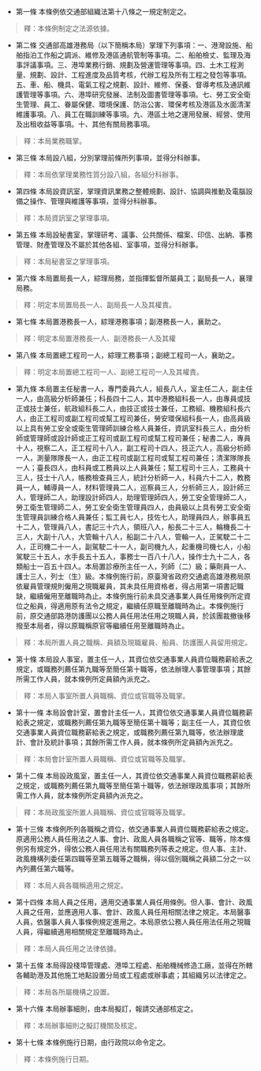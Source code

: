 * 第一條 本條例依交通部組織法第十八條之一規定制定之。

> 釋：本條例制定之法源依據。

* 第二條 交通部高雄港務局（以下簡稱本局）掌理下列事項：一、港灣設施、船舶指泊工作船之調派、維修及港區通航管制等事項。二、船舶檢丈、監理及海事評議事項。三、港埠業務行銷、規劃及營運管理等事項。四、土木工程測量、規劃、設計、工程進度及品質考核，代辦工程及所有工程之發包等事項。五、車、船、機具、電氣工程之規劃、設計、維修、保養、督導考核及通訊維護管理等事項。六、港埠研究發展、法制及圖書管理等事項。七、勞工安全衛生管理、員工、眷屬保健、環境保護、防治公害、環保考核及港區及水面清潔維護事項。八、員工在職訓練等事項。九、港區土地之運用發展、經營、使用及出租收益等事項。十、其他有關局務事項。

> 釋：本局業務職掌。

* 第三條 本局設八組，分別掌理前條所列事項，並得分科辦事。

> 釋：本局依掌理業務性質分設八組，各組分科辦事。

* 第四條 本局設資訊室，掌理資訊業務之整體規劃、設計、協調與推動及電腦設備之操作、管理與維護等事項，並得分科辦事。

> 釋：本局資訊室之掌理事項。

* 第五條 本局設秘書室，掌理研考、議事、公共關係、檔案、印信、出納、事務管理、財產管理及不屬於其他各組、室事項，並得分科辦事。

> 釋：本局秘書室之掌理事項。

* 第六條 本局置局長一人，綜理局務，並指揮監督所屬員工；副局長一人，襄理局務。

> 釋：明定本局置局長一人、副局長一人及其權責。

* 第七條 本局置港務長一人，綜理港務事項；副港務長一人，襄助之。

> 釋：明定本局置港務長一人、副港務長一人及其權

* 第八條 本局置總工程司一人，綜理工務事項；副總工程司一人，襄助之。

> 釋：明定本局置總工程司一人、副總工程司一人及其權責。

* 第九條 本局置主任秘書一人，專門委員六人，組長八人，室主任二人，副主任一人，由高級分析師兼任；科長四十二人，其中港務組科長一人，由專員或技正或技士兼任，航政組科長二人，由技正或技士兼任，工務組、機務組科長六人，由正工程司或副工程司或幫工程司兼任，勞安環保組科長一人，由高員級以上具有勞工安全或衛生管理師訓練合格人員兼任，資訊室科長三人，由分析師或管理師或設計師或正工程司或副工程司或幫工程司兼任；秘書二人，專員十人，視察二人，正工程司十八人，副工程司十四人，技正六人，高級分析師一人，測量隊隊長一人，由正工程司或副工程司或幫工程司兼任；清潔隊隊長一人；臺長四人，由科員或工務員以上人員兼任；幫工程司十三人，工務員十三人，技士十八人，帳務檢查員三人，統計分析師一人，科員六十二人，教務員一人，輔導員一人，材料管理員二人，巡察員三人，分析師三人，設計師三人，管理師二人，助理設計師四人，助理管理師四人，勞工安全管理師二人，勞工衛生管理師二人，勞工安全衛生管理員四人，由員級以上具有勞工安全衛生管理員訓練合格人員兼任；監工員七人，技佐七人，助理員四人，辦事員五十二人，管理員八人，書記三十六人，領班八人，船長二十三人，輪機長二十三人，大副十八人，大管輪十八人，船副二十八人，管輪一人，正駕駛二十二人，正司機二十一人，副駕駛二十一人，副司機九人，起重機司機七人，小船駕駛三十五人，水手長五十五人，事務士一百八十八人，操作士九十二人，各類船士一百五十四人。本局置診療所主任一人，列師（二）級；藥劑員一人、護士三人，列士（生）級。本條例施行前，原臺灣省政府交通處高雄港務局原依雇員管理規則僱用之現職雇員，其未具任用資格者，得占用第一項書記職缺，繼續僱用至離職時為止。本條例施行前未具交通事業人員任用條例所定資位之船員，得適用原有法令之規定，繼續任原職至離職時為止。本條例施行前，原交通部路港防護團以公務人員任用法任用之現職人員，於該團裁撤後移撥至本局者，得以原職稱原官等繼續任用至離職時為止。

> 釋：本局所置人員之職稱、員額及現職雇員、船員、防護團人員留用規定。

* 第十條 本局設人事室，置主任一人，其資位依交通事業人員資位職務薪給表之規定，或職務列薦任第九職等至簡任第十職等，依法辦理人事管理事項；其餘所需工作人員，就本條例所定員額內派充之。

> 釋：本局人事室所置人員職稱、資位或官職等及職掌。

* 第十一條 本局設會計室，置會計主任一人，其資位依交通事業人員資位職務薪給表之規定，或職務列薦任第九職等至簡任第十職等；副主任一人，其資位依交通事業人員資位職務薪給表之規定，或職務列薦任第九職等，依法辦理歲計、會計及統計事項；其餘所需工作人員，就本條例所定員額內派充之。

> 釋：本局會計室所置人員職稱、資位或官職等及職掌。

* 第十二條 本局設政風室，置主任一人，其資位依交通事業人員資位職務薪給表之規定，或職務列薦任第九職等至簡任第十職等，依法辦理政風事項；其餘所需工作人員，就本條例所定員額內派充之。

> 釋：本局政風室所置人員職稱、資位或官職等及職掌。

* 第十三條 本條例所列各職稱之資位，依交通事業人員資位職務薪給表之規定。原適用公務人員任用法之人事、會計、政風人員各職稱之官等、職等，除本條例另有規定外，得依公務人員任用法有關職務列等表之規定。但人事、主計、政風機構列委任第四職等至第五職等之職稱，得以個別職稱之員額二分之一以內列薦任第六職等。

> 釋：本局人員各職稱適用之規定。

* 第十四條 本局人員之任用，適用交通事業人員任用條例。但人事、會計、政風人員之任用，並應適用人事、會計、政風人員任用相關法律之規定。本局醫事人員，依醫事人員人事條例規定進用之。本局原依公務人員任用法任用之現職人員，得繼續適用相關規定至離職時為止。

> 釋：本局人員任用之法律依據。

* 第十五條 本局得設棧埠管理處、港埠工程處、船舶機械修造工廠，並得在所轄各輔助港及其他施工地點設置分局或工程處或辦事處；其組織另以法律定之。

> 釋：本局各所屬機構之設置。

* 第十六條 本局辦事細則，由本局擬訂，報請交通部核定之。

> 釋：本局辦事細則之擬訂機關及核定。

* 第十七條 本條例施行日期，由行政院以命令定之。

> 釋：本條例施行日期。

